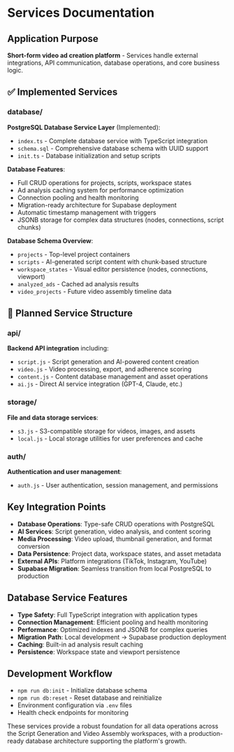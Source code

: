 # Services Documentation

## Application Purpose
**Short-form video ad creation platform** - Services handle external integrations, API communication, database operations, and core business logic.

## ✅ Implemented Services

### database/
**PostgreSQL Database Service Layer** (Implemented):
- `index.ts` - Complete database service with TypeScript integration
- `schema.sql` - Comprehensive database schema with UUID support
- `init.ts` - Database initialization and setup scripts

**Database Features**:
- Full CRUD operations for projects, scripts, workspace states
- Ad analysis caching system for performance optimization
- Connection pooling and health monitoring
- Migration-ready architecture for Supabase deployment
- Automatic timestamp management with triggers
- JSONB storage for complex data structures (nodes, connections, script chunks)

**Database Schema Overview**:
- `projects` - Top-level project containers
- `scripts` - AI-generated script content with chunk-based structure
- `workspace_states` - Visual editor persistence (nodes, connections, viewport)
- `analyzed_ads` - Cached ad analysis results
- `video_projects` - Future video assembly timeline data

## 🔧 Planned Service Structure

### api/
**Backend API integration** including:
- `script.js` - Script generation and AI-powered content creation
- `video.js` - Video processing, export, and adherence scoring
- `content.js` - Content database management and asset operations
- `ai.js` - Direct AI service integration (GPT-4, Claude, etc.)

### storage/
**File and data storage services**:
- `s3.js` - S3-compatible storage for videos, images, and assets
- `local.js` - Local storage utilities for user preferences and cache

### auth/
**Authentication and user management**:
- `auth.js` - User authentication, session management, and permissions

## Key Integration Points
- **Database Operations**: Type-safe CRUD operations with PostgreSQL
- **AI Services**: Script generation, video analysis, and content scoring
- **Media Processing**: Video upload, thumbnail generation, and format conversion
- **Data Persistence**: Project data, workspace states, and asset metadata
- **External APIs**: Platform integrations (TikTok, Instagram, YouTube)
- **Supabase Migration**: Seamless transition from local PostgreSQL to production

## Database Service Features
- **Type Safety**: Full TypeScript integration with application types
- **Connection Management**: Efficient pooling and health monitoring
- **Performance**: Optimized indexes and JSONB for complex queries
- **Migration Path**: Local development → Supabase production deployment
- **Caching**: Built-in ad analysis result caching
- **Persistence**: Workspace state and viewport persistence

## Development Workflow
- `npm run db:init` - Initialize database schema
- `npm run db:reset` - Reset database and reinitialize
- Environment configuration via `.env` files
- Health check endpoints for monitoring

These services provide a robust foundation for all data operations across the Script Generation and Video Assembly workspaces, with a production-ready database architecture supporting the platform's growth.